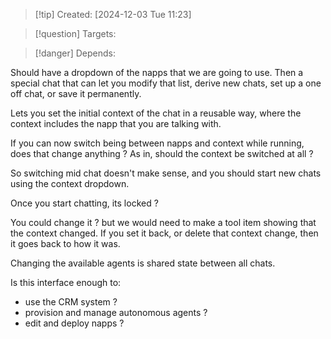 
>[!tip] Created: [2024-12-03 Tue 11:23]

>[!question] Targets: 

>[!danger] Depends: 

Should have a dropdown of the napps that we are going to use.
Then a special chat that can let you modify that list, derive new chats, set up a one off chat, or save it permanently.

Lets you set the initial context of the chat in a reusable way, where the context includes the napp that you are talking with.


If you can now switch being between napps and context while running, does that change anything ?  As in, should the context be switched at all ?

So switching mid chat doesn't make sense, and you should start new chats using the context dropdown.

Once you start chatting, its locked ?

You could change it ? but we would need to make a tool item showing that the context changed.
If you set it back, or delete that context change, then it goes back to how it was.

Changing the available agents is shared state between all chats.

Is this interface enough to:
- use the CRM system ?
- provision and manage autonomous agents ?
- edit and deploy napps ?